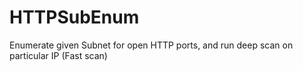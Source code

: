 # HTTPSubEnum
Enumerate given Subnet for open HTTP ports, and run deep scan on particular IP (Fast scan)
